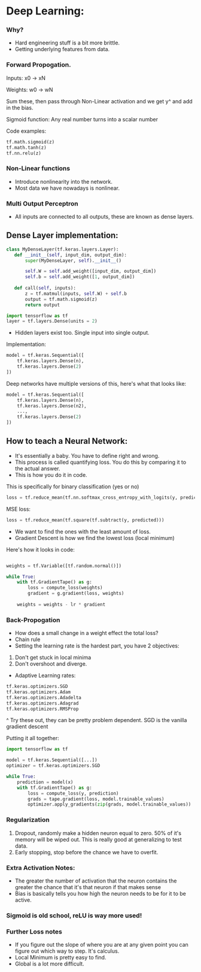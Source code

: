 # Deep Learning:

### Why? 
 - Hard engineering stuff is a bit more brittle. 
 - Getting underlying features from data. 

 ### Forward Propogation. 
 Inputs: x0 -> xN
 
 Weights: w0 -> wN
 
 Sum these, then pass through Non-Linear activation and we get y^ and add in the bias. 

 Sigmoid function: Any real number turns into a scalar number 

 Code examples: 

 ```python
 tf.math.sigmoid(z) 
 tf.math.tanh(z)
 tf.nn.relu(z)
 ``` 

 ### Non-Linear functions
 - Introduce nonlinearity into the network. 
 - Most data we have nowadays is nonlinear.

 ### Multi Output Perceptron
 - All inputs are connected to all outputs, these are known as dense layers. 

 ## Dense Layer implementation: 

 ```py
 class MyDenseLayer(tf.keras.layers.Layer):
    def __init__(self, input_dim, output_dim):
        super(MyDenseLayer, self).__init__()

        self.W = self.add_weight([input_dim, output_dim])
        self.b = self.add_weight([1, output_dim]) 
    
    def call(self, inputs): 
        z = tf.matmul(inputs, self.W) + self.b
        output = tf.math.sigmoid(z)
        return output
```

```py 
import tensorflow as tf 
layer = tf.layers.Dense(units = 2)
```

- Hidden layers exist too. Single input into single output. 

Implementation: 
```py
model = tf.keras.Sequential([ 
    tf.keras.layers.Dense(n),
    tf.keras.layers.Dense(2)
])
```
Deep networks have multiple versions of this, here's what that looks like: 

```py 
model = tf.keras.Sequential([ 
    tf.keras.layers.Dense(n),
    tf.keras.layers.Dense(n2),
    ..., 
    tf.keras.layers.Dense(2)
])

```

## How to teach a Neural Network: 
- It's essentially a baby. You have to define right and wrong. 
- This process is called quantifying loss. You do this by comparing it to the actual answer. 
- This is how you do it in code. 

This is specifically for binary classification (yes or no)
```py 
loss = tf.reduce_mean(tf.nn.softmax_cross_entropy_with_logits(y, predicted))

```

MSE loss: 
```py 
loss = tf.reduce_mean(tf.square(tf.subtract(y, predicted)))
```

- We want to find the ones with the least amount of loss. 
- Gradient Descent is how we find the lowest loss (local minimum)

Here's how it looks in code: 
```py 

weights = tf.Variable([tf.random.normal()])

while True: 
    with tf.GradientTape() as g: 
        loss = compute_loss(weights)
        gradient = g.gradient(loss, weights)
    
    weights = weights - lr * gradient

```

### Back-Propogation
- How does a small change in a weight effect the total loss? 
- Chain rule 
- Setting the learning rate is the hardest part, you have 2 objectives: 
1. Don't get stuck in local minima 
2. Don't overshoot and diverge. 
- Adaptive Learning rates: 

```py 
tf.keras.optimizers.SGD
tf.keras.optimizers.Adam
tf.keras.optimizers.Adadelta
tf.keras.optimizers.Adagrad
tf.keras.optimizers.RMSProp
```

^ Try these out, they can be pretty problem dependent. 
SGD is the vanilla gradient descent

Putting it all together: 

```py 
import tensorflow as tf

model = tf.keras.Sequential([...])
optimizer = tf.keras.optimizers.SGD

while True: 
    prediction = model(x)
    with tf.GradientTape() as g: 
        loss = compute_loss(y, prediction)
        grads = tape.gradient(loss, model.trainable_values)
        optimizer.apply_gradients(zip(grads, model.trainable_values))
```

### Regularization
1. Dropout, randomly make a hidden neuron equal to zero. 50% of it's memory will be wiped out. This is really good at generalizing to test data. 
2. Early stopping, stop before the chance we have to overfit. 


### Extra Activation Notes: 
- The greater the number of activation that the neuron contains the greater the chance that it's that neuron if that makes sense 
- Bias is basically tells you how high the neuron needs to be for it to be active.
### Sigmoid is old school, reLU is way more used!

### Further Loss notes
- If you figure out the slope of where you are at any given point you can figure out which way to step. It's calculus. 
- Local Minimum is pretty easy to find. 
- Global is a lot more difficult. 
